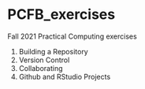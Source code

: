 # PCFB_exercises
Fall 2021 Practical Computing exercises

1. Building a Repository
2. Version Control
3. Collaborating
4. Github and RStudio Projects
